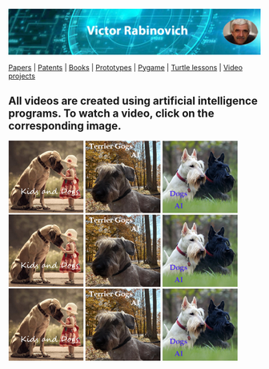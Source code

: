 ![Header Image](https://raw.githubusercontent.com/victenna/vrabinovich/main/Images/Header.png)

[Papers](papers.md) | [Patents](patents.md) | [Books](books.md) | [Prototypes](prototypes.md) | [Pygame](pygame.md) | [Turtle lessons](turtle_lessons.md) | [Video projects](video_projects.md)

## **All videos are created using artificial intelligence programs. To watch a video, click on the corresponding image.**


[![Dogs and Kids](https://raw.githubusercontent.com/victenna/vrabinovich/main/Images/Dogs%20and%20kids.png)](https://www.youtube.com/watch?v=whoiHovNMFs)
[![Terrier Dogs](https://raw.githubusercontent.com/victenna/vrabinovich/main/Images/Terrier%20dogs.png)](https://youtu.be/KkCjh5AozvA)
[![Dogs](https://raw.githubusercontent.com/victenna/vrabinovich/main/Images/Dogs.png)](https://www.youtube.com/shorts/0EpCACd949w)
[![Dogs and Kids](https://raw.githubusercontent.com/victenna/vrabinovich/main/Images/Dogs%20and%20kids.png)](https://www.youtube.com/watch?v=whoiHovNMFs)
[![Terrier Dogs](https://raw.githubusercontent.com/victenna/vrabinovich/main/Images/Terrier%20dogs.png)](https://youtu.be/KkCjh5AozvA)
[![Dogs](https://raw.githubusercontent.com/victenna/vrabinovich/main/Images/Dogs.png)](https://www.youtube.com/shorts/0EpCACd949w)
[![Dogs and Kids](https://raw.githubusercontent.com/victenna/vrabinovich/main/Images/Dogs%20and%20kids.png)](https://www.youtube.com/watch?v=whoiHovNMFs)
[![Terrier Dogs](https://raw.githubusercontent.com/victenna/vrabinovich/main/Images/Terrier%20dogs.png)](https://youtu.be/KkCjh5AozvA)
[![Dogs](https://raw.githubusercontent.com/victenna/vrabinovich/main/Images/Dogs.png)](https://www.youtube.com/shorts/0EpCACd949w)


















